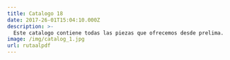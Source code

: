 ```yaml
---
title: Catalogo 18
date: 2017-26-01T15:04:10.000Z
description: >-
  Este catalogo contiene todas las piezas que ofrecemos desde prelima.
image: /img/catalog_1.jpg
url: rutaalpdf
---
```

